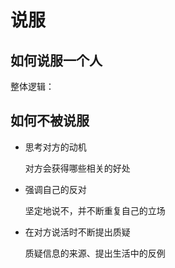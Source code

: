 # 说服

## 如何说服一个人

整体逻辑：

## 如何不被说服

* 思考对方的动机

  对方会获得哪些相关的好处

* 强调自己的反对

  坚定地说不，并不断重复自己的立场

* 在对方说活时不断提出质疑

  质疑信息的来源、提出生活中的反例

